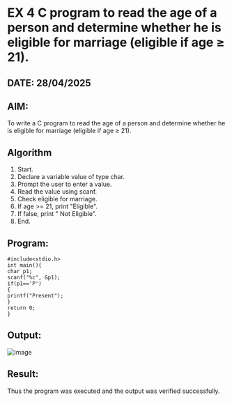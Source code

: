 # EX 4 C program to read the age of a person and determine whether he is eligible for marriage (eligible if age ≥ 21).
## DATE: 28/04/2025
## AIM:
To write a C program to read the age of a person and determine whether he is eligible for marriage (eligible if age ≥ 21).

## Algorithm
1. Start. 
2. Declare a variable value of type char. 
3. Prompt the user to enter a value. 
4. Read the value using scanf. 
5. Check eligible for marriage. 
6. If age >= 21, print "Eligible". 
7. If false, print " Not Eligible". 
8. End. 

## Program:
```
#include<stdio.h> 
int main(){ 
char p1; 
scanf("%c", &p1); 
if(p1=='P') 
{ 
printf("Present"); 
} 
return 0; 
} 
```

## Output:
![image](https://github.com/user-attachments/assets/c5307509-ad0d-4bae-9bb5-e416a5b696be)



## Result:
Thus the program was executed and the output was verified successfully.
